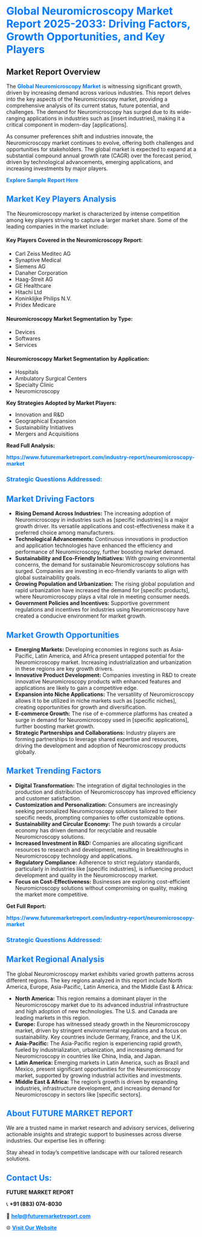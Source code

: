 <h1 style="color: #007BFF;">Global Neuromicroscopy Market Report 2025-2033: Driving Factors, Growth Opportunities, and Key Players</h1>

<section id="overview">
<h2>Market Report Overview</h2>
<p>The <a href="https://www.futuremarketreport.com/industry-report/neuromicroscopy-market" style="color: #007BFF; text-decoration: none;"><strong>Global Neuromicroscopy Market</strong></a> is witnessing significant growth, driven by increasing demand across various industries. This report delves into the key aspects of the Neuromicroscopy market, providing a comprehensive analysis of its current status, future potential, and challenges. The demand for Neuromicroscopy has surged due to its wide-ranging applications in industries such as [insert industries], making it a critical component in modern-day [applications].</p>
<p>As consumer preferences shift and industries innovate, the Neuromicroscopy market continues to evolve, offering both challenges and opportunities for stakeholders. The global market is expected to expand at a substantial compound annual growth rate (CAGR) over the forecast period, driven by technological advancements, emerging applications, and increasing investments by major players.</p>
</section>

<section id="overview">
<p><a href="https://www.futuremarketreport.com/request-sample/reportId=122245" style="color: #007BFF; text-decoration: none;"><strong>Explore Sample Report Here</strong></a></p>
</section>

<section id="key-players">
<h2 style="color: #007BFF;">Market Key Players Analysis</h2>
<p>The Neuromicroscopy market is characterized by intense competition among key players striving to capture a larger market share. Some of the leading companies in the market include:</p>
<h4>Key Players Covered in the Neuromicroscopy Report:</h4>
<ul><li>Carl Zeiss Meditec AG</li><li>Synaptive Medical</li><li>Siemens AG</li><li>Danaher Corporation</li><li>Haag-Streit AG</li><li>GE Healthcare</li><li>Hitachi Ltd</li><li>Koninklijke Philips N.V.</li><li>Pridex Medicare</li></ul>
<h4>Neuromicroscopy Market Segmentation by Type:</h4>
<ul><li>Devices</li><li>Softwares</li><li>Services</li></ul>

<h4>Neuromicroscopy Market Segmentation by Application:</h4>
<ul><li>Hospitals</li><li>Ambulatory Surgical Centers</li><li>Specialty Clinic</li><li>Neuromicroscopy</li></ul>
<p><strong>Key Strategies Adopted by Market Players:</strong></p>
<ul>
<li>Innovation and R&D</li>
<li>Geographical Expansion</li>
<li>Sustainability Initiatives</li>
<li>Mergers and Acquisitions</li>
</ul>
</section>

<section>
<p><strong>Read Full Analysis: </strong></p><a href="https://www.futuremarketreport.com/industry-report/neuromicroscopy-market" style="color: #007BFF; text-decoration: none;"><strong>https://www.futuremarketreport.com/industry-report/neuromicroscopy-market</strong></a>
<h3 style="color: #007BFF;">Strategic Questions Addressed:</h3>
</section>

<section id="driving-factors">
<h2 style="color: #007BFF;">Market Driving Factors</h2>
<ul>
<li><strong>Rising Demand Across Industries:</strong> The increasing adoption of Neuromicroscopy in industries such as [specific industries] is a major growth driver. Its versatile applications and cost-effectiveness make it a preferred choice among manufacturers.</li>
<li><strong>Technological Advancements:</strong> Continuous innovations in production and application technologies have enhanced the efficiency and performance of Neuromicroscopy, further boosting market demand.</li>
<li><strong>Sustainability and Eco-Friendly Initiatives:</strong> With growing environmental concerns, the demand for sustainable Neuromicroscopy solutions has surged. Companies are investing in eco-friendly variants to align with global sustainability goals.</li>
<li><strong>Growing Population and Urbanization:</strong> The rising global population and rapid urbanization have increased the demand for [specific products], where Neuromicroscopy plays a vital role in meeting consumer needs.</li>
<li><strong>Government Policies and Incentives:</strong> Supportive government regulations and incentives for industries using Neuromicroscopy have created a conducive environment for market growth.</li>
</ul>
</section>

<section id="growth-opportunities">
<h2 style="color: #007BFF;">Market Growth Opportunities</h2>
<ul>
<li><strong>Emerging Markets:</strong> Developing economies in regions such as Asia-Pacific, Latin America, and Africa present untapped potential for the Neuromicroscopy market. Increasing industrialization and urbanization in these regions are key growth drivers.</li>
<li><strong>Innovative Product Development:</strong> Companies investing in R&D to create innovative Neuromicroscopy products with enhanced features and applications are likely to gain a competitive edge.</li>
<li><strong>Expansion into Niche Applications:</strong> The versatility of Neuromicroscopy allows it to be utilized in niche markets such as [specific niches], creating opportunities for growth and diversification.</li>
<li><strong>E-commerce Growth:</strong> The rise of e-commerce platforms has created a surge in demand for Neuromicroscopy used in [specific applications], further boosting market growth.</li>
<li><strong>Strategic Partnerships and Collaborations:</strong> Industry players are forming partnerships to leverage shared expertise and resources, driving the development and adoption of Neuromicroscopy products globally.</li>
</ul>
</section>

<section id="trending-factors">
<h2 style="color: #007BFF;">Market Trending Factors</h2>
<ul>
<li><strong>Digital Transformation:</strong> The integration of digital technologies in the production and distribution of Neuromicroscopy has improved efficiency and customer satisfaction.</li>
<li><strong>Customization and Personalization:</strong> Consumers are increasingly seeking personalized Neuromicroscopy solutions tailored to their specific needs, prompting companies to offer customizable options.</li>
<li><strong>Sustainability and Circular Economy:</strong> The push towards a circular economy has driven demand for recyclable and reusable Neuromicroscopy solutions.</li>
<li><strong>Increased Investment in R&D:</strong> Companies are allocating significant resources to research and development, resulting in breakthroughs in Neuromicroscopy technology and applications.</li>
<li><strong>Regulatory Compliance:</strong> Adherence to strict regulatory standards, particularly in industries like [specific industries], is influencing product development and quality in the Neuromicroscopy market.</li>
<li><strong>Focus on Cost-Effectiveness:</strong> Businesses are exploring cost-efficient Neuromicroscopy solutions without compromising on quality, making the market more competitive.</li>
</ul>
</section>

<section>
<p><strong>Get Full Report: </strong></p><a href="https://www.futuremarketreport.com/industry-report/neuromicroscopy-market" style="color: #007BFF; text-decoration: none;"><strong>https://www.futuremarketreport.com/industry-report/neuromicroscopy-market</strong></a>
<h3 style="color: #007BFF;">Strategic Questions Addressed:</h3>
</section>


<section id="regional-analysis">
<h2 style="color: #007BFF;">Market Regional Analysis</h2>
<p>The global Neuromicroscopy market exhibits varied growth patterns across different regions. The key regions analyzed in this report include North America, Europe, Asia-Pacific, Latin America, and the Middle East & Africa:</p>
<ul>
<li><strong>North America:</strong> This region remains a dominant player in the Neuromicroscopy market due to its advanced industrial infrastructure and high adoption of new technologies. The U.S. and Canada are leading markets in this region.</li>
<li><strong>Europe:</strong> Europe has witnessed steady growth in the Neuromicroscopy market, driven by stringent environmental regulations and a focus on sustainability. Key countries include Germany, France, and the U.K.</li>
<li><strong>Asia-Pacific:</strong> The Asia-Pacific region is experiencing rapid growth, fueled by industrialization, urbanization, and increasing demand for Neuromicroscopy in countries like China, India, and Japan.</li>
<li><strong>Latin America:</strong> Emerging markets in Latin America, such as Brazil and Mexico, present significant opportunities for the Neuromicroscopy market, supported by growing industrial activities and investments.</li>
<li><strong>Middle East & Africa:</strong> The region’s growth is driven by expanding industries, infrastructure development, and increasing demand for Neuromicroscopy in sectors like [specific sectors].</li>
</ul>
</section>

<footer>
<h2 style="color: #007BFF;">About FUTURE MARKET REPORT</h2>
<p>We are a trusted name in market research and advisory services, delivering actionable insights and strategic support to businesses across diverse industries. Our expertise lies in offering:</p>

<p>Stay ahead in today’s competitive landscape with our tailored research solutions.</p>

<h2 style="color: #007BFF;">Contact Us:</h2>
<p><strong>FUTURE MARKET REPORT</strong></p>
<p>📞 <strong>+91 (883) 074-8030</strong></p>
<p>📧 <strong><a href="mailto:help@futuremarketreport.com" style="color: #007BFF;">help@futuremarketreport.com</a></strong></p>
<p>🌐 <strong><a href="https://www.futuremarketreport.com/" style="color: #007BFF;">Visit Our Website</a></strong></p>
</footer>
